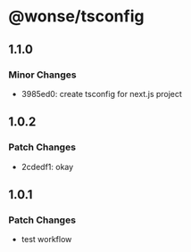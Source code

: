 # @wonse/tsconfig

## 1.1.0

### Minor Changes

- 3985ed0: create tsconfig for next.js project

## 1.0.2

### Patch Changes

- 2cdedf1: okay

## 1.0.1

### Patch Changes

- test workflow

